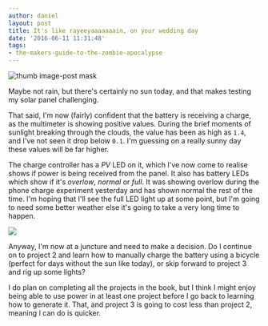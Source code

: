 ```yaml
---
author: daniel
layout: post
title: It's like rayeeyaaaaaaain, on your wedding day
date: '2016-06-11 11:31:48'
tags:
- the-makers-guide-to-the-zombie-apocalypse
---
```


![thumb image-post mask](//d1a0j00khen1nw.cloudfront.net/2016/06/ps-Screenshot_20160611-115413--2-.png)

Maybe not rain, but there's certainly no sun today, and that makes testing my solar panel challenging.

That said, I'm now (fairly) confident that the battery is receiving a charge, as the multimeter is showing positive values. During the brief moments of sunlight breaking through the clouds, the value has been as high as `1.4`, and I've not seen it drop below `0.1`. I'm guessing on a really sunny day these values will be far higher.

The charge controller has a _PV_ LED on it, which I've now come to realise shows if power is being received from the panel. It also has battery LEDs which show if it's _overlow_, _normal_ or _full_. It was showing overlow during the phone charge experiment yesterday and has shown normal the rest of the time. I'm hoping that I'll see the full LED light up at some point, but I'm going to need some better weather else it's going to take a very long time to happen.

![](//d1a0j00khen1nw.cloudfront.net/2016/06/ps-IMG_20160611_112729278--1-.jpg)

Anyway, I'm now at a juncture and need to make a decision. Do I continue on to project 2 and learn how to manually charge the battery using a bicycle (perfect for days without the sun like today), or skip forward to project 3 and rig up some lights?

I do plan on completing all the projects in the book, but I think I might enjoy being able to use power in at least one project before I go back to learning how to generate it. That, and project 3 is going to cost less than project 2, meaning I can do is quicker.
